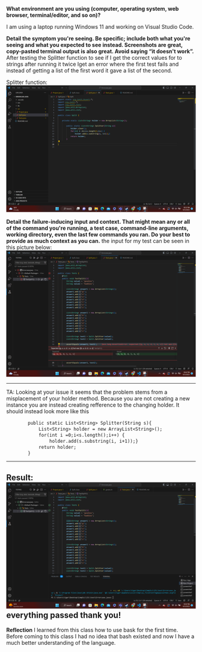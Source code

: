 **What environment are you using (computer, operating system, web browser, terminal/editor, and so on)?**

I am using a laptop running Windows 11 and working on Visual Studio Code.

**Detail the symptom you're seeing. Be specific; include both what you're seeing and what you expected to see instead. Screenshots are great, copy-pasted terminal output is also great. Avoid saying “it doesn't work”.**
After testing the Splitter function to see if I get the correct values for to strings after running it twice Iget an error where the first test fails and instead of getting a list of the first word it gave a list of the second.

Splitter function: ![Image](Screenshotnewnow.png)



**Detail the failure-inducing input and context. That might mean any or all of the command you're running, a test case, command-line arguments, working directory, even the last few commands you ran. Do your best to provide as much context as you can.**
the input for my test can be seen in this picture below:
![Image](Screenshotneednow.png)

---
TA:
Looking at your issue  it seems that the problem stems from a misplacement of your holder method. Because you are not creating a new instance you are instead creating refference to the changing holder. It should instead look more like this
```
        public static List<String> Splitter(String s){
            List<String> holder = new ArrayList<String>();
            for(int i =0;i<s.length();i++) {
                holder.add(s.substring(i, i+1));}
            return holder;
        }
```  
  ---
  Result:
  ![Image](Screenshotgetter.png)
  everything passed thank you!
  ---
  **Reflection**
  I learned from this class how to use bask for the first time. Before coming to this class I had no idea that bash existed and now I have a much better understanding of the language.
